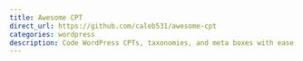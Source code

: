 ```yaml
---
title: Awesome CPT
direct_url: https://github.com/caleb531/awesome-cpt
categories: wordpress
description: Code WordPress CPTs, taxonomies, and meta boxes with ease and power
---
```

